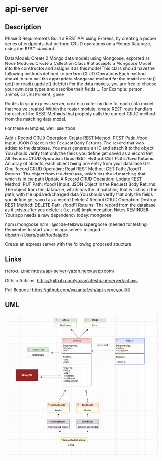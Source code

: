 # api-server

## Description

Phase 3 Requirements
Build a REST API using Express, by creating a proper series of endpoints that perform CRUD operations on a Mongo Database, using the REST standard

Data Models
Create 2 Mongo data models using Mongoose, exported as Node Modules
Create a Collection Class that accepts a Mongoose Model into the constructor and assigns it as this.model
This class should have the following methods defined, to perform CRUD Operations
Each method should in turn call the appropriate Mongoose method for the model
create()
get() or read()
update()
delete()
For the data models, you are free to choose your own data types and describe their fields … For Example: person, animal, car, instrument, game

Routes
In your express server, create a router module for each data model that you’ve created. Within the router module, create REST route handlers for each of the REST Methods that properly calls the correct CRUD method from the matching data model.

For these examples, we’ll use ‘food`

Add a Record
CRUD Operation: Create
REST Method: POST
Path: /food
Input: JSON Object in the Request Body
Returns: The record that was added to the database.
You must generate an ID and attach it to the object
You should verify that only the fields you define get saved as a record
Get All Records
CRUD Operation: Read
REST Method: GET
Path: /food
Returns: An array of objects, each object being one entry from your database
Get One Record
CRUD Operation: Read
REST Method: GET
Path: /food/1
Returns: The object from the database, which has the id matching that which is in the path
Update A Record
CRUD Operation: Update
REST Method: PUT
Path: /food/1
Input: JSON Object in the Request Body
Returns: The object from the database, which has the id matching that which is in the path, with the updated/changed data
You should verify that only the fields you define get saved as a record
Delete A Record
CRUD Operation: Destroy
REST Method: DELETE
Path: /food/1
Returns: The record from the database as it exists after you delete it (i.e. null)
Implementation Notes
REMINDER: Your app needs a new dependency today: mongoose

npm i mongoose
npm i @code-fellows/supergoose (needed for testing)
Remember to start your mongo server: mongod --dbpath=/Users/path/to/data/db

Create an express server with the following proposed structure

## Links

Heroku Link: https://api-server-yazan.herokuapp.com/

Github Actions: https://github.com/yazantafesh/api-server/actions

Pull Request: https://github.com/yazantafesh/api-server/pull/3

## UML

![UML](./UML-lab4.png)